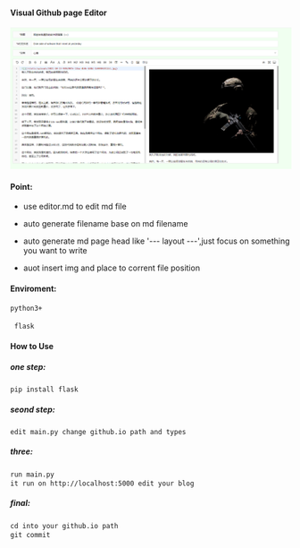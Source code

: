 #### Visual Github page Editor

![](/images/flask-githubpage-editor.png)

#### Point:

* use editor.md to edit md file

* auto generate filename base on md filename

* auto generate md page head like '--- layout ---',just focus on something you want to write

* auot insert img and place to corrent file position

#### Enviroment:

  	python3+ 

 	 flask

#### How to Use

#####   one step:

  	pip install flask

#####   seond step:

  	edit main.py change github.io path and types
  	

#####   three:

  	run main.py 
  	it run on http://localhost:5000 edit your blog
  	

#####   final:

  	cd into your github.io path
  	git commit

  